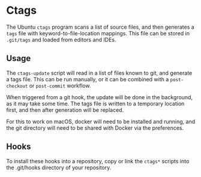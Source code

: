 Ctags
=====

The Ubuntu `ctags` program scans a list of source files, and then generates a
`tags` file with keyword-to-file-location mappings. This file can be stored in
`.git/tags` and loaded from editors and IDEs.

Usage
-----

The `ctags-update` script will read in a list of files known to git, and
generate a tags file. This can be run manually, or it can be combined with a
`post-checkout` or `post-commit` workflow.

When triggered from a git hook, the update will be done in the background, as
it may take some time. The tags file is written to a temporary location first,
and then after generation will be replaced.

For this to work on macOS, docker will need to be installed and running, and
the git directory will need to be shared with Docker via the preferences.

Hooks
-----

To install these hooks into a repository, copy or link the `ctags*` scripts
into the .git/hooks directory of your repository.
